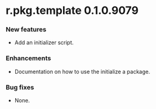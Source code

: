 # r.pkg.template 0.1.0.9079
### New features
* Add an initializer script.
### Enhancements
* Documentation on how to use the initialize a package.
### Bug fixes
* None.
